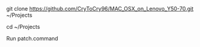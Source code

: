 
git clone https://github.com/CryToCry96/MAC_OSX_on_Lenovo_Y50-70.git ~/Projects

cd ~/Projects

Run patch.command
